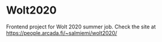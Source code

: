 # Wolt2020
Frontend project for Wolt 2020 summer job. Check the site at https://people.arcada.fi/~salmiemi/wolt2020/
